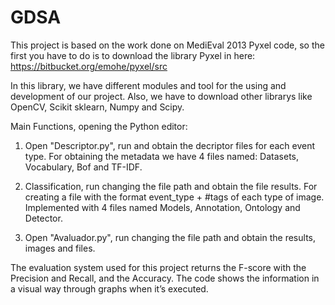 GDSA
====
This project is based on the work done on MediEval 2013 Pyxel code, so the first you have to do is to download the library Pyxel in here: https://bitbucket.org/emohe/pyxel/src

In this library, we have different modules and tool for the using and development of our project. Also, we have to download other librarys like OpenCV, Scikit sklearn, Numpy and Scipy.

Main Functions, opening the Python editor:

1. Open "Descriptor.py", run and obtain the decriptor files for each event type.
For obtaining the metadata we have 4 files named: Datasets, Vocabulary, Bof and TF-IDF. 

2. Classification, run changing the file path and obtain the file results. 
For creating a file with the format event_type + #tags of each type of image.
Implemented with 4 files named Models, Annotation, Ontology and Detector. 

3. Open "Avaluador.py", run changing the file path and obtain the results, images and files.

The evaluation system used for this project returns the F-score with the Precision and Recall, and the Accuracy. The code shows the information in a visual way through graphs when it’s executed.
